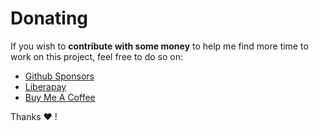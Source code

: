 # Donating

If you wish to **contribute with some money** to help me find more time to work on this project, feel free to do so on:

- [Github Sponsors](https://github.com/sponsors/YuukanOO)
- [Liberapay](https://liberapay.com/YuukanOO)
- [Buy Me A Coffee](https://buymeacoffee.com/yuukanoo)

Thanks ❤️ !
